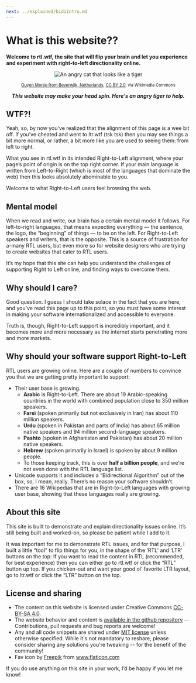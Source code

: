 ```yaml
---
next: ../explained/bidiintro.md
---
```


# What is this website??

**Welcome to rtl.wtf, the site that will flip your brain and let you experience and experiment with right-to-left directionality online.**

<div style="text-align:center">

![An angry cat that looks like a tiger](/angry_tiger-640px.jpg)

<span style="font-size: 0.8em;"><a href="https://commons.wikimedia.org/wiki/File:Angry_tiger.jpg">Guyon Morée from Beverwijk, Netherlands</a>, <a href="https://creativecommons.org/licenses/by/2.0">CC BY 2.0</a>, via Wikimedia Commons</span>

**_This website may make your head spin. Here's an angry tiger to help._**


</div>


## WTF?!

Yeah, so, by now you’ve realized that the alignment of this page is a wee bit off. If you’ve cheated and went to ltr.wtf (tsk tsk) then you may see things a bit more normal, or rather, a bit more like you are used to seeing them: from left to right.

What you see in rtl.wtf in its intended Right-to-Left alignment, where your page’s point of origin is on the top right corner. If your main language is written from Left-to-Right (which is most of the languages that dominate the web) then this looks absolutely abominable to you.

Welcome to what Right-to-Left users feel browsing the web.

## Mental model

When we read and write, our brain has a certain mental model it follows. For left-to-right languages, that means expecting everything — the sentence, the logo, the “beginning” of things — to be on the left. For Right-to-Left speakers and writers, that is the opposite. This is a source of frustration for a-many RTL users, but even more so for website designers who are trying to create websites that cater to RTL users.

It’s my hope that this site can help you understand the challenges of supporting Right to Left online, and finding ways to overcome them.

## Why should I care?

Good question. I guess I should take solace in the fact that you are here, and you’ve read this page up to this point, so you must have some interest in making your software internationalized and accessible to everyone.

Truth is, though, Right-to-Left support is incredibly important, and it becomes more and more necessary as the internet starts penetrating more and more markets.

## Why should your software support Right-to-Left
RTL users are growing online. Here are a couple of numbers to convince you that we are getting pretty important to support:

* Their user base is growing.
  * **Arabic** is Right-to-Left. There are about 19 Arabic-speaking countries in the world with combined population close to 350 million speakers.
  * **Farsi** (spoken primarily but not exclusively in Iran) has about 110 million speakers.
  * **Urdu** (spoken in Pakistan and parts of India) has about 65 million native speakers and 94 million second-language speakers.
  * **Pashto** (spoken in Afghanistan and Pakistan) has about 20 million native speakers.
  * **Hebrew** (spoken primarily in Israel) is spoken by about 9 million people.
  * To those keeping track, this is over **half a billion people**, and we're not even done with the RTL language list.
* Unicode supports it and includes a “Bidirectional Algorithm” out of the box, so, I mean, really. There’s no reason your software shouldn’t.
* There are 16 Wikipedias that are in Right-to-Left languages with growing user base, showing that these languages really are growing.

## About this site
This site is built to demonstrate and explain directionality issues online. It’s still being built and worked-on, so please be patient while I add to it.

It was important for me to demonstrate RTL issues, and for that purpose, I built a little “tool” to flip things for you, in the shape of the ‘RTL’ and ‘LTR’ buttons on the top: If you want to read the content in RTL (recommended, for best experience) then you can either go to rtl.wtf or click the “RTL” button up top. If you chicken-out and want your good ol’ favorite LTR layout, go to ltr.wtf or click the “LTR” button on the top.

## License and sharing

* The content on this website is licensed under Creative Commons [CC-BY-SA 4.0](https://creativecommons.org/licenses/by-sa/4.0/legalcode).
* The website behavior and content is [available in the github repository](https://github.com/mooeypoo/rtl.wtf) -- Contributions, pull requests and bug reports are welcome!
* Any and all code snippets are shared under [MIT license](https://opensource.org/licenses/MIT) unless otherwise specified. While it's not mandatory to reshare, please consider sharing any solutions you're tweaking -- for the benefit of the community!
* Fav icon by <a href="https://www.freepik.com" title="Freepik">Freepik</a> from <a href="https://www.flaticon.com/" title="Flaticon">www.flaticon.com</a>

If you do use anything on this site in your work, I’d be happy if you let me know!

